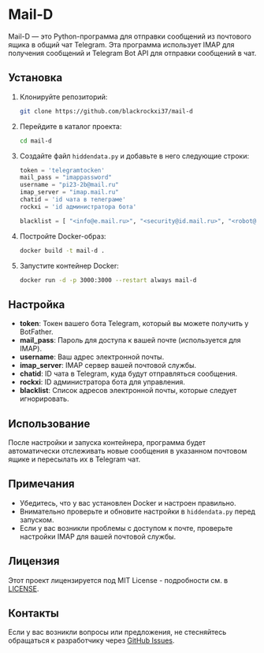 # Mail-D

Mail-D — это Python-программа для отправки сообщений из почтового ящика в общий чат Telegram. Эта программа использует IMAP для получения сообщений и Telegram Bot API для отправки сообщений в чат.

## Установка

1. Клонируйте репозиторий:

    ```bash
    git clone https://github.com/blackrockxi37/mail-d
    ```

2. Перейдите в каталог проекта:

    ```bash
    cd mail-d
    ```

3. Создайте файл `hiddendata.py` и добавьте в него следующие строки:

    ```python
    token = 'telegramtocken' 
    mail_pass = "imappassword" 
    username = "pi23-2b@mail.ru" 
    imap_server = "imap.mail.ru"
    chatid = 'id чата в телеграме' 
    rockxi = 'id администратора бота'
    
    blacklist = [ "<info@e.mail.ru>", "<security@id.mail.ru>", "<robot@mlrmr.com>" ]
    ```

4. Постройте Docker-образ:

    ```bash
    docker build -t mail-d .
    ```

5. Запустите контейнер Docker:

    ```bash
    docker run -d -p 3000:3000 --restart always mail-d
    ```

## Настройка

- **token**: Токен вашего бота Telegram, который вы можете получить у BotFather.
- **mail_pass**: Пароль для доступа к вашей почте (используется для IMAP).
- **username**: Ваш адрес электронной почты.
- **imap_server**: IMAP сервер вашей почтовой службы.
- **chatid**: ID чата в Telegram, куда будут отправляться сообщения.
- **rockxi**: ID администратора бота для управления.
- **blacklist**: Список адресов электронной почты, которые следует игнорировать.

## Использование

После настройки и запуска контейнера, программа будет автоматически отслеживать новые сообщения в указанном почтовом ящике и пересылать их в Telegram чат. 

## Примечания

- Убедитесь, что у вас установлен Docker и настроен правильно.
- Внимательно проверьте и обновите настройки в `hiddendata.py` перед запуском.
- Если у вас возникли проблемы с доступом к почте, проверьте настройки IMAP для вашей почтовой службы.

## Лицензия

Этот проект лицензируется под MIT License - подробности см. в [LICENSE](LICENSE).

## Контакты

Если у вас возникли вопросы или предложения, не стесняйтесь обращаться к разработчику через [GitHub Issues](https://github.com/blackrockxi37/mail-d/issues).

